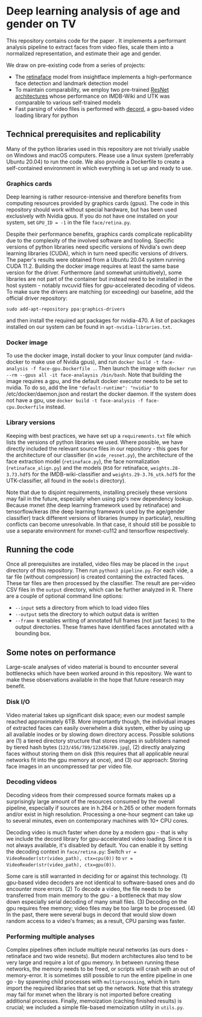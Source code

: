 # Deep learning analysis of age and gender on TV
This repository contains code for the paper <TBD>.
It implements a performant analysis pipeline to extract faces from video files, scale them into a normalized representation, and estimate their age and gender.

We draw on pre-existing code from a series of projects:
- The [retinaface](https://github.com/deepinsight/insightface) model from insightface implements a high-performance face detection and landmark detection model
- To maintain comparability, we employ two pre-trained [ResNet architectures](https://github.com/yu4u/age-gender-estimation) whose performance on IMDB-Wiki and UTK was comparable to various self-trained models
- Fast parsing of video files is performed with [decord](https://github.com/dmlc/decord), a gpu-based video loading library for python

## Technical prerequisites and replicability
Many of the python libraries used in this repository are not trivially usable on Windows and macOS computers. Please use a linux system (preferrably Ubuntu 20.04) to run the code. We also provide a Dockerfile to create a self-contained environment in which everything is set up and ready to use.

### Graphics cards
Deep learning is rather resource-intensive and therefore benefits from computing resources provided by graphics cards (gpus). The code in this repository should work without special hardware, but has been used exclusively with Nvidia gpus. If you do not have one installed on your system, set `GPU_ID = -1` in the file `face/retina.py`.

Despite their performance benefits, graphics cards complicate replicability due to the complexity of the involved software and tooling. Specific versions of python libraries need specific versions of Nvidia's own deep learning libraries (CUDA), which in turn need specific versions of drivers. The paper's results were obtained from a Ubuntu 20.04 system running CUDA 11.2. Building the docker image requires at least the same base version for the driver. Furthermore (and somewhat unintuitively), some libraries are not part of the container but instead need to be installed in the host system - notably nvcuvid files for gpu-accelerated decoding of videos. To make sure the drivers are matching (or exceeding) our baseline, add the official driver repository:

`sudo add-apt-repository ppa:graphics-drivers`

and then install the required apt packages for nvidia-470. A list of packages installed on our system can be found in `apt-nvidia-libraries.txt`.

### Docker image
To use the docker image, install docker to your linux computer (and nvidia-docker to make use of Nvidia gpus), and run `docker build -t face-analysis -f face-gpu.Dockerfile .`. Then launch the image with `docker run --rm --gpus all -it face-analaysis /bin/bash`. Note that building the image requires a gpu, and the default docker executor needs to be set to nvidia. To do so, add the line `"default-runtime": "nvidia"` to /etc/docker/daemon.json and restart the docker daemon. If the system does not have a gpu, use `docker build -t face-analysis -f face-cpu.Dockerfile` instead.

### Library versions
Keeping with best practices, we have set up a `requirements.txt` file which lists the versions of python libraries we used. Where possible, we have directly included the relevant source files in our repository - this goes for the architecture of our classifier (in `wide_resnet.py`), the architecture of the face extraction model (`retinaface.py`), the face normalization (`retinaface_align.py`) and the models (`R50` for retinaface, `weights.28-3.73.hdf5` for the IMDB-wiki-classifier and `weights.29-3.76_utk.hdf5` for the UTK-classifier, all found in the `models` directory).

Note that due to disjoint requirements, installing precisely these versions may fail in the future, especially when using pip's new dependency lookup. Because mxnet (the deep learning framework used by retinaface) and tensorflow/keras (the deep learning framework used by the age/gender classifier) track different versions of libraries (numpy in particular), resulting conflicts can become unresolvable. In that case, it should still be possible to use a separate environment for mxnet-cu112 and tensorflow respectively.

## Running the code
Once all prerequisites are installed, video files may be placed in the `input` directory of this repository. Then run `python3 pipeline.py`. For each vide, a tar file (without compression) is created containing the extracted faces. These tar files are then processed by the classifier. The result are per-video CSV files in the `output` directory, which can be further analyzed in R. There are a couple of optional command line options:

- `--input` sets a directory from which to load video files
- `--output` sets the directory to which output data is written
- `--frame N` enables writing of annotated full frames (not just faces) to the output directories. These frames have identified faces annotated with a bounding box.

## Some notes on performance
Large-scale analyses of video material is bound to encounter several bottlenecks which have been worked around in this repository. We want to make these observations available in the hope that future research may benefit.

### Disk I/O
Video material takes up significant disk space; even our modest sample reached approximately 6TB. More importantly though, the individual images of extracted faces can easily overwhelm a disk system, either by using up all available inodes or by slowing down directory access. Possible solutions are (1) a tiered directory structure that stores images in subfolders named by tiered hash bytes (`123/456/789/123456789.jpg`), (2) directly analyzing faces without storing them on disk (this requires that all applicable neural networks fit into the gpu memory at once), and (3) our approach: Storing face images in an uncompressed tar per video file.

### Decoding videos
Decoding videos from their compressed source formats makes up a surprisingly large amount of the resources consumed by the overall pipeline, especially if sources are in h.264 or h.265 or other modern formats and/or exist in high resolution. Processing a one-hour segment can take up to several minutes, even on contemporary machines with 10+ CPU cores.

Decoding video is much faster when done by a modern gpu - that is why we include the decord library for gpu-accelerated video loading. Since it is not always available, it's disabled by default. You can enable it by setting the decoding context in `face/retina.py`:
Switch `vr = VideoReader(str(video_path), ctx=cpu(0))` to  `vr = VideoReader(str(video_path), ctx=gpu(0))`.

Some care is still warranted in deciding for or against this technology. (1) gpu-based video decoders are not identical to software-based ones and do encounter more errors. (2) To decode a video, the file needs to be transferred from main memory to the gpu - a bottleneck that may slow down especially serial decoding of many small files. (3) Decoding on the gpu requires free memory; video files may be too large to be processed. (4) In the past, there were several bugs in decord that would slow down random access to a video's frames; as a result, CPU parsing was faster.

### Performing multiple analyses
Complex pipelines often include multiple neural networks (as ours does - retinaface and two wide resnets). But modern architectures also tend to be very large and require a lot of gpu memory. In between running these networks, the memory needs to be freed, or scripts will crash with an out of memory-error. It is sometimes still possible to run the entire pipeline in one go - by spawning child processes with `multiprocessing`, which in turn import the required libraries that set up the network. Note that this strategy may fail for mxnet when the library is not imported before creating additional processes.
Finally, memoization (caching finished results) is crucial; we included a simple file-based memoization utility in `utils.py`.

